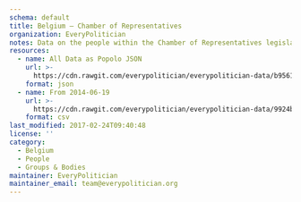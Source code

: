 ```yaml
---
schema: default
title: Belgium — Chamber of Representatives
organization: EveryPolitician
notes: Data on the people within the Chamber of Representatives legislature of Belgium.
resources:
  - name: All Data as Popolo JSON
    url: >-
      https://cdn.rawgit.com/everypolitician/everypolitician-data/b95612d943a06232f0bf90a7c233a5e4038fa808/data/Belgium/Representatives/ep-popolo-v1.0.json
    format: json
  - name: From 2014-06-19
    url: >-
      https://cdn.rawgit.com/everypolitician/everypolitician-data/9924bc55839b4bc21c6a9686082b3d6f73d06e28/data/Belgium/Representatives/term-54.csv
    format: csv
last_modified: 2017-02-24T09:40:48
license: ''
category:
  - Belgium
  - People
  - Groups & Bodies
maintainer: EveryPolitician
maintainer_email: team@everypolitician.org
---
```

